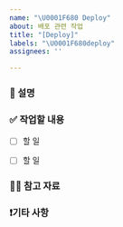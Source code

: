 ```yaml
---
name: "\U0001F680 Deploy"
about: 배포 관련 작업
title: "[Deploy]"
labels: "\U0001F680deploy"
assignees: ''

---
```


### 📄 설명
<!-- 새로운 기능에 대한 설명을 작성해 주세요. -->



###  ✅ 작업할 내용
<!-- 할 일을 체크박스 형태로 작성해주세요. -->
  - [ ] 할 일
  - [ ] 할 일



###  🙋🏻 참고 자료
<!-- 참고 자료가 있다면 작성해 주세요. -->



### ❗기타 사항
